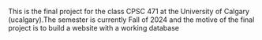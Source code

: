 This is the final project for the class CPSC 471 at the University of Calgary (ucalgary).The semester is currently Fall of 2024 and the motive of the final project is to build a website with a working database
